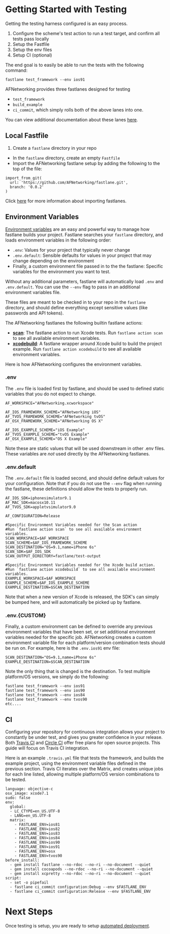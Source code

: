 # Getting Started with Testing

Getting the testing harness configured is an easy process. 

1. Configure the scheme's test action to run a test target, and confirm all tests pass locally
2. Setup the Fastfile
2. Setup the env files
3. Setup CI (optional)

The end goal is to easily be able to run the tests with the following command:

```
fastlane test_framework --env ios91
```

AFNetworking provides three fastlanes designed for testing

* `test_framework`
* `build_example`
* `ci_commit`, which simply rolls both of the above lanes into one.

You can view additional documentation about these lanes [here](TestLanes.md).

## Local Fastfile

1. Create a `fastlane` directory in your repo
* In the `fastlane` directory, create an empty `Fastfile`
* Import the AFNetworking fastlane setup by adding the following to the top of the file:

```
import_from_git(
  url: 'https://github.com/AFNetworking/fastlane.git', 
  branch: '0.0.2'
)
```

Click [here](https://github.com/fastlane/fastlane/blob/master/docs/Actions.md#import_from_git) for more information about importing fastlanes.

## Environment Variables
[Environment variables](https://github.com/fastlane/fastlane/blob/master/docs/Advanced.md#environment-variables) are an easy and powerful way to manage how fastlane builds your project. Fastlane searches your `fastlane` directory, and loads environment variables in the following order:

* `.env`: Values for your project that typically never change
* `.env.default`: Sensible defaults for values in your project that may change depending on the environment
* Finally, a custom environment file passed in to the the fastlane: Specific variables for the environment you want to test.

Without any additional parameters, fastlane will automatically load `.env` and `.env.default`. You can use the `--env` flag to pass in an additional environment variables file.

These files are meant to be checked in to your repo in the `fastlane` directory, and should define everything except sensitive values (like passwords and API tokens).

The AFNetworking fastlanes the following builtin fastlane actions:

* **[scan](https://github.com/fastlane/scan)**: The fastlane action to run Xcode tests. Run `fastlane action scan` to see all available environment variables.
* **[xcodebuild](https://github.com/fastlane/fastlane/blob/master/docs/Actions.md#xcodebuild)**: A fastlane wrapper around Xcode build to build the project example. Run `fastlane action xcodebuild` to see all available environment variables.

Here is how AFNetworking configures the environment variables.

### .env
The `.env` file is loaded first by fastlane, and should be used to defined static variables that you do not expect to change.

```
AF_WORKSPACE="AFNetworking.xcworkspace"

AF_IOS_FRAMEWORK_SCHEME="AFNetworking iOS"
AF_TVOS_FRAMEWORK_SCHEME="AFNetworking tvOS"
AF_OSX_FRAMEWORK_SCHEME="AFNetworking OS X"

AF_IOS_EXAMPLE_SCHEME="iOS Example"
AF_TVOS_EXAMPLE_SCHEME="tvOS Example"
AF_OSX_EXAMPLE_SCHEME="OS X Example"
```

Note these are static values that will be used downstream in other .env files. These variables are _not_ used directly by the AFNetworking fastlanes.

### .env.default
The `.env.default` file is loaded second, and should define default values for your configuration. Note that if you do not use the `--env` flag when running the fastlane, these definitions should allow the tests to properly run.

```
AF_IOS_SDK=iphonesimulator9.1
AF_MAC_SDK=macosx10.11
AF_TVOS_SDK=appletvsimulator9.0

AF_CONFIGURATION=Release

#Specific Environment Variables needed for the Scan action
#Run `fastlane action scan` to see all available environment variables.
SCAN_WORKSPACE=$AF_WORKSPACE
SCAN_SCHEME=$AF_IOS_FRAMEWORK_SCHEME
SCAN_DESTINATION="OS=9.1,name=iPhone 6s"
SCAN_SDK=$AF_IOS_SDK
SCAN_OUTPUT_DIRECTORY=fastlane/test-output

#Specific Environment Variables needed for the Xcode build action. 
#Run `fastlane action xcodebuild` to see all available environment variables.
EXAMPLE_WORKSPACE=$AF_WORKSPACE
EXAMPLE_SCHEME=$AF_IOS_EXAMPLE_SCHEME
EXAMPLE_DESTINATION=$SCAN_DESTINATION
```

Note that when a new version of Xcode is released, the SDK's can simply be bumped here, and will automatically be picked up by fastlane.

### .env.{CUSTOM}
Finally, a custom environment can be defined to override any previous environment variables that have been set, or set additional environment variables needed for the specific job. AFNetworking creates a custom environment variable file for each platform/version combination tests should be run on. For example, here is the `.env.ios91` env file:

```
SCAN_DESTINATION="OS=9.1,name=iPhone 6s"
EXAMPLE_DESTINATION=$SCAN_DESTINATION
```

Note the only thing that is changed is the destination. To test multiple platform/OS versions, we simply do the following:

```
fastlane test_framework --env ios91
fastlane test_framework --env ios90
fastlane test_framework --env ios84
fastlane test_framework --env tvos90
etc....
```

## CI

Configuring your repository for continuous integration allows your project to constantly be under test, and gives you greater confidence in your release. Both [Travis CI](http://docs.travis-ci.com/user/getting-started/) and [Circle CI](https://circleci.com/docs/getting-started) offer free plans for open source projects. This guide will focus on Travis CI integration.

Here is an example `.travis.yml` file that tests the framework, and builds the example project, using the environment variable files defined in the previous section. Travis CI iterates over the Matrix, and creates unique jobs for each line listed, allowing multiple platform/OS version combinations to be tested.

```
language: objective-c
osx_image: xcode7.1
sudo: false
env:
  global:
  - LC_CTYPE=en_US.UTF-8
  - LANG=en_US.UTF-8
  matrix:
    - FASTLANE_ENV=ios81
    - FASTLANE_ENV=ios82
    - FASTLANE_ENV=ios83
    - FASTLANE_ENV=ios84
    - FASTLANE_ENV=ios90
    - FASTLANE_ENV=ios91
    - FASTLANE_ENV=osx
    - FASTLANE_ENV=tvos90
before_install:
  - gem install fastlane --no-rdoc --no-ri --no-document --quiet
  - gem install cocoapods --no-rdoc --no-ri --no-document --quiet
  - gem install xcpretty --no-rdoc --no-ri --no-document --quiet
script:
  - set -o pipefail
  - fastlane ci_commit configuration:Debug --env $FASTLANE_ENV
  - fastlane ci_commit configuration:Release --env $FASTLANE_ENV
```

# Next Steps
Once testing is setup, you are ready to setup [automated deployment](DeploymentGuide.md).